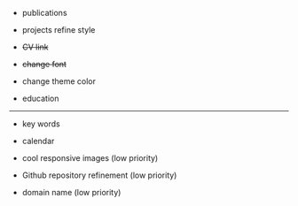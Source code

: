 * publications

* projects refine style

* ~~CV link~~

* ~~change font~~

* change theme color

* education

---

* key words

* calendar

* cool responsive images (low priority)

* Github repository refinement (low priority)

* domain name (low priority)